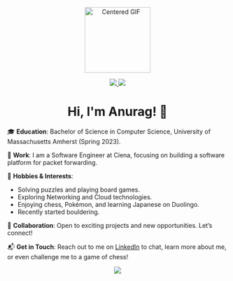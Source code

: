 <div id="header" align="center">
  <img src="https://i.giphy.com/j7k6JOp8LufhXspVfu.webp" alt="Centered GIF" width="150">
</div>

<p align='center'>
  <a href="https://www.linkedin.com/in/anurag-gumidelli/">
    <img src="https://img.shields.io/badge/linkedin-%230077B5.svg?&style=for-the-badge&logo=linkedin&logoColor=white" />
  </a>
  <a href="mailto:anurag.gumidelli23@gmail.com?subject=Hello%20There&body=Hey%20Anurag,%0A%0A%0ARegards,%0ATODO:%20%3CSENDER%20NAME%3E">
    <img src="https://img.shields.io/badge/Gmail-D14836?style=for-the-badge&logo=gmail&logoColor=white" />
  </a>
</p>


<h1 align="center">Hi, I'm Anurag! 👋</h1>

🎓 **Education**: Bachelor of Science in Computer Science, University of Massachusetts Amherst (Spring 2023).

💼 **Work**: I am a Software Engineer at Ciena, focusing on building a software platform for packet forwarding.

🧩 **Hobbies & Interests**:
- Solving puzzles and playing board games.
- Exploring Networking and Cloud technologies.
- Enjoying chess, Pokémon, and learning Japanese on Duolingo.
- Recently started bouldering.

🤝 **Collaboration**: Open to exciting projects and new opportunities. Let’s connect!

📬 **Get in Touch**: Reach out to me on [LinkedIn](https://www.linkedin.com/in/anurag-gumidelli/) to chat, learn more about me, or even challenge me to a game of chess!

<p align='center'>
  <a href='https://www.chess.com/member/anurag_gummi'>
    <img align='center' src='https://img.shields.io/badge/dynamic/json?logo=chessdotcom&label=rating&query=%24.chess_rapid.last.rating&url=https%3A%2F%2Fapi.chess.com%2Fpub%2Fplayer%2Fanurag_gummi%2Fstats' />
  </a>
</p>
